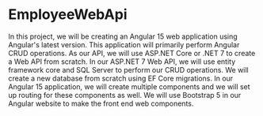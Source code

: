 # EmployeeWebApi

In this project, we will be creating an Angular 15 web application using Angular's latest version.
This application will primarily perform Angular CRUD operations.
As our API, we will use ASP.NET Core or .NET 7 to create a Web API from scratch.
In our ASP.NET 7 Web API, we will use entity framework core and SQL Server to perform our CRUD operations.
We will create a new database from scratch using EF Core migrations.
In our Angular 15 application, we will create multiple components and we will set up routing for these components as well.
We will use Bootstrap 5 in our Angular website to make the front end web components.
